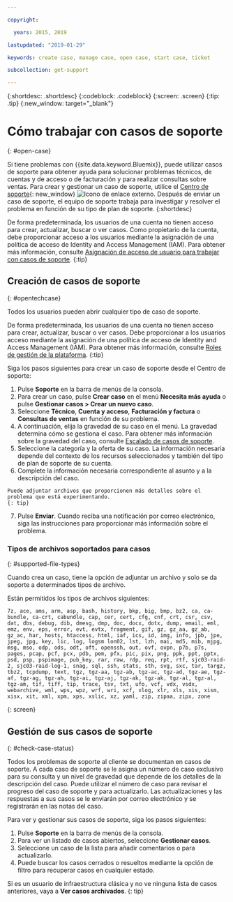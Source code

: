 ```yaml
---

copyright:

  years: 2015, 2019

lastupdated: "2019-01-29"

keywords: create case, manage case, open case, start case, ticket

subcollection: get-support

---
```


{:shortdesc: .shortdesc}
{:codeblock: .codeblock}
{:screen: .screen}
{:tip: .tip}
{:new_window: target="_blank"}

# Cómo trabajar con casos de soporte 
{: #open-case}

Si tiene problemas con {{site.data.keyword.Bluemix}}, puede utilizar casos de soporte para obtener ayuda para solucionar problemas técnicos, de cuentas y de acceso o de facturación y para realizar consultas sobre ventas. Para crear y gestionar un caso de soporte, utilice el [Centro de soporte](https://dev.console.cloud.ibm.com/unifiedsupport/supportcenter){: new_window} ![Icono de enlace externo](../icons/launch-glyph.svg "Icono de enlace externo"). Después de enviar un caso de soporte, el equipo de soporte trabaja para investigar y resolver el problema en función de su tipo de plan de soporte.
{:shortdesc}

De forma predeterminada, los usuarios de una cuenta no tienen acceso para crear, actualizar, buscar o ver casos. Como propietario de la cuenta, debe proporcionar acceso a los usuarios mediante la asignación de una política de acceso de Identity and Access Management (IAM). Para obtener más información, consulte [Asignación de acceso de usuario para trabajar con casos de soporte](/docs/get-support?topic=get-support-access#access).
{:tip}

## Creación de casos de soporte
{: #opentechcase}

Todos los usuarios pueden abrir cualquier tipo de caso de soporte.

De forma predeterminada, los usuarios de una cuenta no tienen acceso para crear, actualizar, buscar o ver casos. Debe proporcionar a los usuarios acceso mediante la asignación de una política de acceso de Identity and Access Management (IAM). Para obtener más información, consulte [Roles de gestión de la plataforma](/docs/iam?topic=iam-platformroles#platformroles).
{:tip}

Siga los pasos siguientes para crear un caso de soporte desde el Centro de soporte: 

  1. Pulse **Soporte** en la barra de menús de la consola.
  2. Para crear un caso, pulse **Crear caso** en el menú **Necesita más ayuda** o pulse **Gestionar casos > Crear un nuevo caso**.
  3. Seleccione **Técnico**, **Cuenta y acceso**, **Facturación y factura** o **Consultas de ventas** en función de su problema.
  4. A continuación, elija la gravedad de su caso en el menú. La gravedad determina cómo se gestiona
el caso. Para obtener más información sobre la gravedad del caso, consulte [Escalado de casos de soporte](/docs/get-support?topic=get-support-escalation#escalation).
  5. Seleccione la categoría y la oferta de su caso. La información necesaria depende del contexto de los recursos seleccionados y también del tipo de plan de soporte de su cuenta.
  6. Complete la información necesaria correspondiente al asunto y a la descripción del caso. 
  
    Puede adjuntar archivos que proporcionen más detalles sobre el problema que está experimentando.
    {: tip}
  7. Pulse **Enviar**. Cuando reciba una notificación por correo electrónico, siga las instrucciones para proporcionar más información sobre el problema. 

### Tipos de archivos soportados para casos 
{: #supported-file-types}

Cuando crea un caso, tiene la opción de adjuntar un archivo y solo se da soporte a determinados tipos de archivo. 

Están permitidos los tipos de archivos siguientes: 

```
7z, ace, ams, arm, asp, bash, history, bkp, big, bmp, bz2, ca, ca-bundle, ca-crt, cabundle, cap, cer, cert, cfg, cnf, crt, csr, csv, dat, dbs, debug, dib, dmesg, dmp, doc, docx, dotx, dump, email, eml, emz, env, eps, error, evt, evtx, fragment, gif, gz, gz_aa, gz_ab, gz_ac, har, hosts, htaccess, html, iaf, ics, id, img, info, jpb, jpe, jpeg, jpg, key, lic, log, logsm lon02, lst, lzh, mai, md5, mib, mjpg, msg, mso, odp, ods, odt, oft, openssh, out, ovf, ovpn, p7b, p7s, pages, pcap, pcf, pcx, pdb, pem, pfx, pic, pix, png, ppk, ppt, pptx, psd, psp, pspimage, pub_key, rar, raw, rdp, req, rpt, rtf, sjc03-raid-2, sjc03-raid-log-1, snag, sql, ssh, stats, sth, svg, sxc, tar, targz, tbz2, tcpdump, text, tgz, tgz-aa, tgz-ab, tgz-ac, tgz-ad, tgz-ae, tgz-af, tgz-ag, tgz-ah, tgz-ai, tgz-aj, tgz-ak, tgz-ak, tgz-al, tgz-al, tgz-am, tif, tiff, tip, trace, tsv, txt, ufo, vcf, vdx, vsdx, webarchive, wml, wps, wpz, wrf, wri, xcf, xlog, xlr, xls, xis, xism, xisx, xit, xml, xpm, xps, xslic, xz, yaml, zip, zipaa, zipx, zone
```
{: screen}

## Gestión de sus casos de soporte 
{: #check-case-status}

Todos los problemas de soporte al cliente se documentan en casos de soporte. A cada caso de soporte se le asigna un número de caso exclusivo para su consulta y un nivel de gravedad que depende de los detalles de la descripción del caso. Puede utilizar el número de caso para revisar el progreso del caso de soporte y para actualizarlo. Las actualizaciones y las respuestas a sus casos se le enviarán por correo electrónico y se registrarán en las notas del caso. 

Para ver y gestionar sus casos de soporte, siga los pasos siguientes:

  1. Pulse **Soporte** en la barra de menús de la consola.
  2. Para ver un listado de casos abiertos, seleccione **Gestionar casos**.
  3. Seleccione un caso de la lista para añadir comentarios o para actualizarlo.
  4. Puede buscar los casos cerrados o resueltos mediante la opción de filtro para recuperar casos en cualquier estado. 

Si es un usuario de infraestructura clásica y no ve ninguna lista de casos anteriores, vaya a **Ver casos archivados**. 
{: tip}

